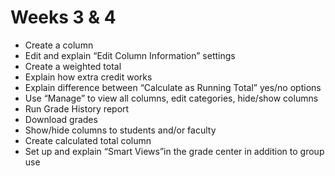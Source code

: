# Weeks 3 & 4

* Create a column
* Edit and explain “Edit Column Information” settings
* Create a weighted total
* Explain how extra credit works
* Explain difference between “Calculate as Running Total” yes/no options
* Use “Manage” to view all columns, edit categories, hide/show columns
* Run Grade History report
* Download grades
* Show/hide columns to students and/or faculty
* Create calculated total column
* Set up and explain “Smart Views”in the grade center in addition to group use


